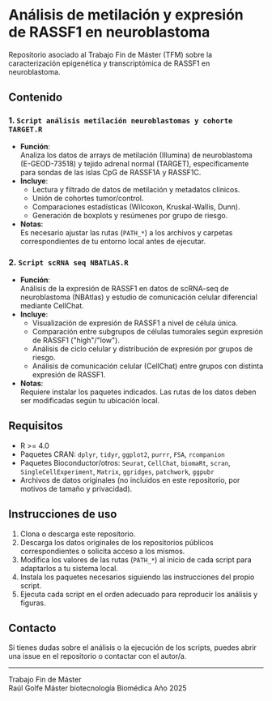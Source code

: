 # Análisis de metilación y expresión de RASSF1 en neuroblastoma

Repositorio asociado al Trabajo Fin de Máster (TFM) sobre la caracterización epigenética y transcriptómica de RASSF1 en neuroblastoma.

## Contenido

### 1. `Script análisis metilación neuroblastomas y cohorte TARGET.R`

- **Función**:  
  Analiza los datos de arrays de metilación (Illumina) de neuroblastoma (E-GEOD-73518) y tejido adrenal normal (TARGET), específicamente para sondas de las islas CpG de RASSF1A y RASSF1C.
- **Incluye**:
  - Lectura y filtrado de datos de metilación y metadatos clínicos.
  - Unión de cohortes tumor/control.
  - Comparaciones estadísticas (Wilcoxon, Kruskal-Wallis, Dunn).
  - Generación de boxplots y resúmenes por grupo de riesgo.
- **Notas**:  
  Es necesario ajustar las rutas (`PATH_*`) a los archivos y carpetas correspondientes de tu entorno local antes de ejecutar.

### 2. `Script scRNA seq NBATLAS.R`

- **Función**:  
  Análisis de la expresión de RASSF1 en datos de scRNA-seq de neuroblastoma (NBAtlas) y estudio de comunicación celular diferencial mediante CellChat.
- **Incluye**:
  - Visualización de expresión de RASSF1 a nivel de célula única.
  - Comparación entre subgrupos de células tumorales según expresión de RASSF1 ("high"/"low").
  - Análisis de ciclo celular y distribución de expresión por grupos de riesgo.
  - Análisis de comunicación celular (CellChat) entre grupos con distinta expresión de RASSF1.
- **Notas**:  
  Requiere instalar los paquetes indicados. Las rutas de los datos deben ser modificadas según tu ubicación local.

## Requisitos

- R >= 4.0
- Paquetes CRAN: `dplyr`, `tidyr`, `ggplot2`, `purrr`, `FSA`, `rcompanion`
- Paquetes Bioconductor/otros: `Seurat`, `CellChat`, `biomaRt`, `scran`, `SingleCellExperiment`, `Matrix`, `ggridges`, `patchwork`, `ggpubr`
- Archivos de datos originales (no incluidos en este repositorio, por motivos de tamaño y privacidad).

## Instrucciones de uso

1. Clona o descarga este repositorio.
2. Descarga los datos originales de los repositorios públicos correspondientes o solicita acceso a los mismos.
3. Modifica los valores de las rutas (`PATH_*`) al inicio de cada script para adaptarlos a tu sistema local.
4. Instala los paquetes necesarios siguiendo las instrucciones del propio script.
5. Ejecuta cada script en el orden adecuado para reproducir los análisis y figuras.

## Contacto

Si tienes dudas sobre el análisis o la ejecución de los scripts, puedes abrir una issue en el repositorio o contactar con el autor/a.

---

Trabajo Fin de Máster  
Raúl Golfe
Máster biotecnología Biomédica
Año 2025

